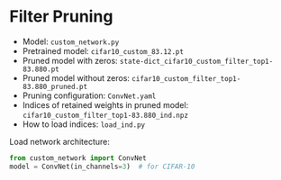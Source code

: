 # Filter Pruning

- Model: `custom_network.py`
- Pretrained model: `cifar10_custom_83.12.pt`
- Pruned model with zeros: `state-dict_cifar10_custom_filter_top1-83.880.pt`
- Pruned model without zeros: `cifar10_custom_filter_top1-83.880_pruned.pt`
- Pruning configuration: `ConvNet.yaml`
- Indices of retained weights in pruned model: `cifar10_custom_filter_top1-83.880_ind.npz`
- How to load indices: `load_ind.py`

Load network architecture:
```python
from custom_network import ConvNet
model = ConvNet(in_channels=3)  # for CIFAR-10
```
